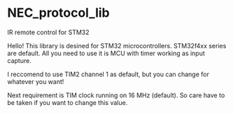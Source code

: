 # NEC_protocol_lib
IR remote control for STM32

Hello! This library is desined for STM32 microcontrollers.
STM32f4xx series are default.
All you need to use it is MCU with timer working as input capture. 

I reccomend to use TIM2 channel 1 
as default, but you can change for whatever you want! 

Next requirement is TIM clock running on 16 MHz (default).
So care have to be taken if you want to change this value. 
